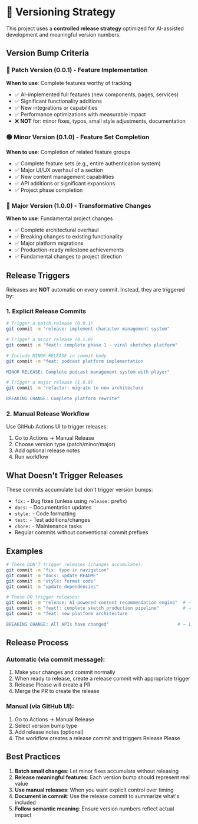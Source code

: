 # 🎯 Versioning Strategy

This project uses a **controlled release strategy** optimized for AI-assisted development and meaningful version numbers.

## Version Bump Criteria

### 🔵 Patch Version (0.0.1) - Feature Implementation

**When to use**: Complete features worthy of tracking

- ✅ AI-implemented full features (new components, pages, services)
- ✅ Significant functionality additions
- ✅ New integrations or capabilities
- ✅ Performance optimizations with measurable impact
- ❌ **NOT** for: minor fixes, typos, small style adjustments, documentation

### 🟢 Minor Version (0.1.0) - Feature Set Completion

**When to use**: Completion of related feature groups

- ✅ Complete feature sets (e.g., entire authentication system)
- ✅ Major UI/UX overhaul of a section
- ✅ New content management capabilities
- ✅ API additions or significant expansions
- ✅ Project phase completion

### 🔴 Major Version (1.0.0) - Transformative Changes

**When to use**: Fundamental project changes

- ✅ Complete architectural overhaul
- ✅ Breaking changes to existing functionality
- ✅ Major platform migrations
- ✅ Production-ready milestone achievements
- ✅ Fundamental changes to project direction

## Release Triggers

Releases are **NOT** automatic on every commit. Instead, they are triggered by:

### 1. Explicit Release Commits

```bash
# Trigger a patch release (0.0.1)
git commit -m "release: implement character management system"

# Trigger a minor release (0.1.0)
git commit -m "feat!: complete phase 1 - viral sketches platform"

# Include MINOR RELEASE in commit body
git commit -m "feat: podcast platform implementation

MINOR RELEASE: Complete podcast management system with player"

# Trigger a major release (1.0.0)
git commit -m "refactor: migrate to new architecture

BREAKING CHANGE: Complete platform rewrite"
```

### 2. Manual Release Workflow

Use GitHub Actions UI to trigger releases:

1. Go to Actions → Manual Release
2. Choose version type (patch/minor/major)
3. Add optional release notes
4. Run workflow

## What Doesn't Trigger Releases

These commits accumulate but don't trigger version bumps:

- `fix:` - Bug fixes (unless using `release:` prefix)
- `docs:` - Documentation updates
- `style:` - Code formatting
- `test:` - Test additions/changes
- `chore:` - Maintenance tasks
- Regular commits without conventional commit prefixes

## Examples

```bash
# These DON'T trigger releases (changes accumulate):
git commit -m "fix: typo in navigation"
git commit -m "docs: update README"
git commit -m "style: format code"
git commit -m "update dependencies"

# These DO trigger releases:
git commit -m "release: AI-powered content recommendation engine"  # → 0.0.1
git commit -m "feat!: complete sketch production pipeline"         # → 0.1.0
git commit -m "feat: new platform architecture

BREAKING CHANGE: All APIs have changed"                          # → 1.0.0
```

## Release Process

### Automatic (via commit message):

1. Make your changes and commit normally
2. When ready to release, create a release commit with appropriate trigger
3. Release Please will create a PR
4. Merge the PR to create the release

### Manual (via GitHub UI):

1. Go to Actions → Manual Release
2. Select version bump type
3. Add release notes (optional)
4. The workflow creates a release commit and triggers Release Please

## Best Practices

1. **Batch small changes**: Let minor fixes accumulate without releasing
2. **Release meaningful features**: Each version bump should represent real value
3. **Use manual releases**: When you want explicit control over timing
4. **Document in commit**: Use the release commit to summarize what's included
5. **Follow semantic meaning**: Ensure version numbers reflect actual impact
